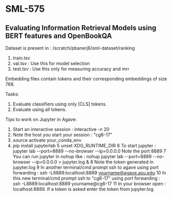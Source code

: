 # SML-575
## Evaluating Information Retrieval Models using BERT features and OpenBookQA 

Dataset is present in : /scratch/pbanerj6/sml-dataset/ranking 
 
1. train.tsv 
2. val.tsv : Use this for model selection
3. test.tsv : Use this only for measuring accuracy and mrr

Embedding files contain tokens and their corresponding embeddings of size 768. 

Tasks:
1. Evaluate classifiers using only [CLS] tokens.
2. Evaluate using all tokens.



Tips to work on Jupyter in Agave:

1. Start an interactive session : interactive -n 20 
2. Note the host you start your session : "cg6-17"
3. source activate your_conda_env
4. pip install jupyterlab
5 unset XDG_RUNTIME_DIR
6 To start jupyter : jupyter lab --port=8889 --no-browser --ip=0.0.0.0 
Note the port 8889
7 You can run jupyter in nohup like : nohup jupyter lab --port=8889 --no-browser --ip=0.0.0.0 > jupyter.log &
8 Note the token generated in jupyter.log 
9 In another terminal/cmd prompt ssh to agave using port forwarding : ssh -L8889:localhost:8889 yourname@agave.asu.edu
10 In this new terminal/cmd prompt ssh to "cg6-17" using port forwarding : ssh -L8889:localhost:8889 yourname@cg6-17
11 In your browser open : localhost:8889. If a token is asked enter the token from jupyter.log





